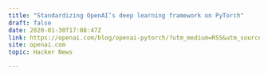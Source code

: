 ```yaml
---
title: "Standardizing OpenAI’s deep learning framework on PyTorch"
draft: false
date: 2020-01-30T17:08:47Z
link: https://openai.com/blog/openai-pytorch/?utm_medium=RSS&utm_source=hune
site: openai.com
topic: Hacker News  

---
```

